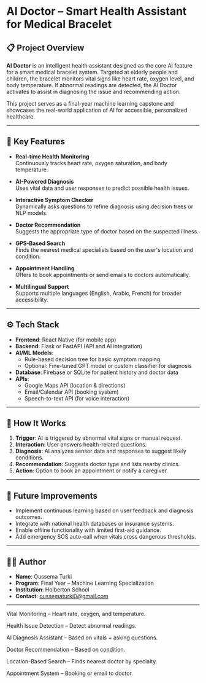 # AI Doctor – Smart Health Assistant for Medical Bracelet

## 📋 Project Overview

**AI Doctor** is an intelligent health assistant designed as the core AI feature for a smart medical bracelet system. Targeted at elderly people and children, the bracelet monitors vital signs like heart rate, oxygen level, and body temperature. If abnormal readings are detected, the AI Doctor activates to assist in diagnosing the issue and recommending action.

This project serves as a final-year machine learning capstone and showcases the real-world application of AI for accessible, personalized healthcare.

---

## 🧠 Key Features

- **Real-time Health Monitoring**  
  Continuously tracks heart rate, oxygen saturation, and body temperature.

- **AI-Powered Diagnosis**  
  Uses vital data and user responses to predict possible health issues.

- **Interactive Symptom Checker**  
  Dynamically asks questions to refine diagnosis using decision trees or NLP models.

- **Doctor Recommendation**  
  Suggests the appropriate type of doctor based on the suspected illness.

- **GPS-Based Search**  
  Finds the nearest medical specialists based on the user's location and condition.

- **Appointment Handling**  
  Offers to book appointments or send emails to doctors automatically.

- **Multilingual Support**  
  Supports multiple languages (English, Arabic, French) for broader accessibility.

---

## ⚙️ Tech Stack

- **Frontend**: React Native (for mobile app)
- **Backend**: Flask or FastAPI (API and AI integration)
- **AI/ML Models**: 
  - Rule-based decision tree for basic symptom mapping
  - Optional: Fine-tuned GPT model or custom classifier for diagnosis
- **Database**: Firebase or SQLite for patient history and doctor data
- **APIs**:
  - Google Maps API (location & directions)
  - Email/Calendar API (booking system)
  - Speech-to-text API (for voice interaction)

---

## 🧪 How It Works

1. **Trigger**: AI is triggered by abnormal vital signs or manual request.
2. **Interaction**: User answers health-related questions.
3. **Diagnosis**: AI analyzes sensor data and responses to suggest likely conditions.
4. **Recommendation**: Suggests doctor type and lists nearby clinics.
5. **Action**: Option to book an appointment or notify a caregiver.

---

## 🚀 Future Improvements

- Implement continuous learning based on user feedback and diagnosis outcomes.
- Integrate with national health databases or insurance systems.
- Enable offline functionality with limited first-aid guidance.
- Add emergency SOS auto-call when vitals cross dangerous thresholds.

---

## 👨‍💻 Author

- **Name**: Oussema Turki  
- **Program**: Final Year – Machine Learning Specialization  
- **Institution**: Holberton School 
- **Contact**: oussematurki0@gmail.com

---

Vital Monitoring – Heart rate, oxygen, and temperature.

Health Issue Detection – Detect abnormal readings.

AI Diagnosis Assistant – Based on vitals + asking questions.

Doctor Recommendation – Based on condition.

Location-Based Search – Finds nearest doctor by specialty.

Appointment System – Booking or email to doctor.